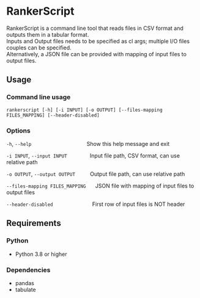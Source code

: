 # RankerScript

RankerScript is a command line tool that reads files in CSV format and outputs them in a tabular format.<br>
Inputs and Output files needs to be specified as cl args; multiple I/O files couples can be specified.<br>
Alternatively, a JSON file can be provided with mapping of input files to output files.

## Usage
### Command line usage
```
rankerscript [-h] [-i INPUT] [-o OUTPUT] [--files-mapping FILES_MAPPING] [--header-disabled]
```
### Options

`-h`, `--help` &emsp;&emsp;&emsp;&emsp;&emsp;&emsp;&emsp;&emsp;&emsp;&ensp;&nbsp; Show this help message and exit

`-i INPUT`, `--input INPUT` &emsp;&emsp;&emsp;&emsp;Input file path, CSV format, can use relative path

`-o OUTPUT`, `--output OUTPUT` &emsp;&emsp;&ensp;Output file path, can use relative path

`--files-mapping FILES_MAPPING` &emsp;&ensp;JSON file with mapping of input files to output files

`--header-disabled` &emsp;&emsp;&emsp;&emsp;&emsp;&emsp;&ensp;&nbsp; First row of input files is NOT header


## Requirements
### Python
- Python 3.8 or higher
### Dependencies
- pandas
- tabulate
